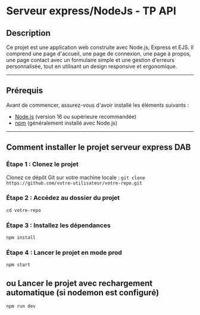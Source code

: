 # Serveur express/NodeJs - TP API

## Description
Ce projet est une application web construite avec Node.js, Express et EJS. Il comprend une page d'accueil, une page de connexion, une page à propos, une page contact avec un formulaire simple et une gestion d'erreurs personnalisée, tout en utilisant un design responsive et ergonomique.

---

## Prérequis
Avant de commencer, assurez-vous d'avoir installé les éléments suivants :
- [Node.js](https://nodejs.org/) (version 16 ou supérieure recommandée)
- [npm](https://www.npmjs.com/) (généralement installé avec Node.js)

---

## Comment installer le projet serveur express DAB

### Étape 1 : Clonez le projet
Clonez ce dépôt Git sur votre machine locale :
`` git clone https://github.com/votre-utilisateur/votre-repo.git ``

### Étape 2 : Accédez au dossier du projet

`` cd votre-repo ``

### Étape 3 : Installez les dépendances

`` npm install ``

### Étape 4 : Lancer le projet en mode prod

`` npm start ``

## ou Lancer le projet avec rechargement automatique (si nodemon est configuré)

`` npm run dev ``